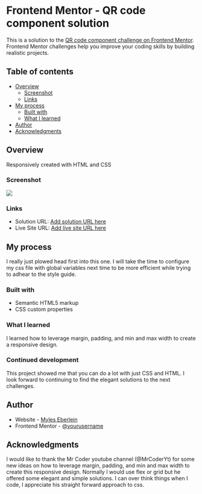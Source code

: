 # Frontend Mentor - QR code component solution

This is a solution to the [QR code component challenge on Frontend Mentor](https://www.frontendmentor.io/challenges/qr-code-component-iux_sIO_H). Frontend Mentor challenges help you improve your coding skills by building realistic projects. 

## Table of contents

- [Overview](#overview)
  - [Screenshot](#screenshot)
  - [Links](#links)
- [My process](#my-process)
  - [Built with](#built-with)
  - [What I learned](#what-i-learned)
- [Author](#author)
- [Acknowledgments](#acknowledgments)



## Overview
Responsively created with HTML and CSS
### Screenshot

![](./screenshot.png)

### Links
- Solution URL: [Add solution URL here](https://github.com/myleselym/FM-qr-code-component)
- Live Site URL: [Add live site URL here](fm-qr-code-component-lac.vercel.app)

## My process
I really just plowed head first into this one. I will take the time to configure my css file with global variables next time to be more efficient while trying to adhear to the style guide.
### Built with
- Semantic HTML5 markup
- CSS custom properties
### What I learned

I learned how to leverage margin, padding, and min and max width to create a responsive design. 
### Continued development

This project showed me that you can do a lot with just CSS and HTML. I look forward to continuing to find the elegant solutions to the next challenges.

## Author

- Website - [Myles Eberlein](https://www.linkedin.com/in/myles-eberlein-653440111/)
- Frontend Mentor - [@yourusername](https://www.frontendmentor.io/profile/myleselym)

## Acknowledgments

I would like to thank the Mr Coder youtube channel (@MrCoderYt) for some new ideas on how to leverage margin, padding, and min and max width to create this responsive design. Normally I would use flex or grid but he offered some elegant and simple solutions. I can over think things when I code, I appreciate his straight forward approach to css.
